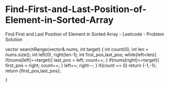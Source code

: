 # Find-First-and-Last-Position-of-Element-in-Sorted-Array
Find First and Last Position of Element in Sorted Array - Leetcode - Problem Solution

vector<int> searchRange(vector<int>& nums, int target) {
        int count(0);
        int len = nums.size();
        int left(0), right(len-1);
        int first_pos,last_pos;
        while(left<len){
            if(nums[left]==target){
                last_pos = left;
                count++;
            }
            if(nums[right]==target){
                first_pos = right;
                count++;
            }
            left++;
            right--;
        }
        if(count == 0)
            return {-1,-1};
        return {first_pos,last_pos};
        
    }
